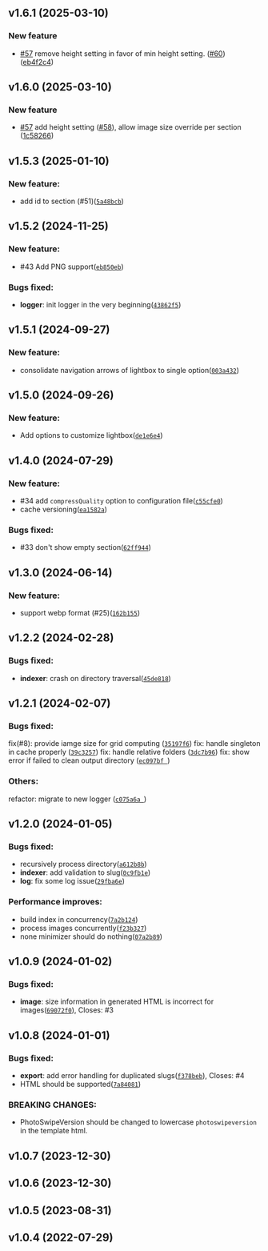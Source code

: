 ## v1.6.1 (2025-03-10)

### New feature

- [#57](https://github.com/waynezhang/foto/issues/57) remove height setting in favor of min height setting. ([#60](https://github.com/waynezhang/foto/issues/60)) ([eb4f2c4](https://github.com/waynezhang/foto/commit/eb4f2c46e01e6281d6e731f20bc60996c9415af1))


## v1.6.0 (2025-03-10)

### New feature

- [#57](https://github.com/waynezhang/foto/issues/57) add height setting ([#58](https://github.com/waynezhang/foto/issues/58)), allow image size override per section ([1c58266](https://github.com/waynezhang/foto/commit/1c582664c6e9c5c88fa447f3d5c7efbaaaedc0e9))


## v1.5.3 (2025-01-10)

### New feature:

- add id to section (#51)([`5a48bcb`](https://github.com/waynezhang/foto/commit/5a48bcb379e9112d33ab73a56c53cb5f41de6901))


## v1.5.2 (2024-11-25)

### New feature:

- #43 Add PNG support([`eb850eb`](https://github.com/waynezhang/foto/commit/eb850eb03967107a73c1f2fc502f57cc793f3bb6))

### Bugs fixed:

- **logger**: init logger in the very beginning([`43862f5`](https://github.com/waynezhang/foto/commit/43862f5d853fa8794747674d1adc0ffd3e86d9f0))


## v1.5.1 (2024-09-27)

### New feature:

- consolidate navigation arrows of lightbox to single option([`003a432`](https://github.com/waynezhang/foto/commit/003a432ff22aab0af6c8c41c57edc41870f215e9))


## v1.5.0 (2024-09-26)

### New feature:

- Add options to customize lightbox([`de1e6e4`](https://github.com/waynezhang/foto/commit/de1e6e4ad1414621e1a404104a39ee78b1a0ddb4))


## v1.4.0 (2024-07-29)

### New feature:

- #34 add `compressQuality` option to configuration file([`c55cfe0`](https://github.com/waynezhang/foto/commit/c55cfe06ae5e1f23e1f6054ac6a42708d23b1952))
- cache versioning([`ea1582a`](https://github.com/waynezhang/foto/commit/ea1582a7e3213f81157d6258468e132581fffcf2))

### Bugs fixed:

- #33 don't show empty section([`62ff944`](https://github.com/waynezhang/foto/commit/62ff944469dab2ddb84854f43e283db57af2d0e0))


## v1.3.0 (2024-06-14)

### New feature:

- support webp format (#25)([`162b155`](https://github.com/waynezhang/foto/commit/162b1559f4de4d8dbe17d941261c8c8136f4f9d9))

## v1.2.2 (2024-02-28)

### Bugs fixed:

- **indexer**: crash on directory traversal([`45de818`](https://github.com/waynezhang/foto/commit/45de8189b028ce71407c422101591cf40835fcb7))

## v1.2.1 (2024-02-07)

### Bugs fixed:

fix(#8): provide iamge size for grid computing ([`35197f6`](https://github.com/waynezhang/foto/commit/35197f60525c52c6f26f5ea460f3ea957e3e6073))
fix: handle singleton in cache properly ([`39c3257`](https://github.com/waynezhang/foto/pull/10/commits/39c32576d4d040647dfa1dbe24ddaffcdd1d8853))
fix: handle relative folders ([`3dc7b96`](https://github.com/waynezhang/foto/commit/3dc7b96d47327c937f695fee5fe911f4bf9b77d1))
fix: show error if failed to clean output directory ([`ec097bf `](https://github.com/waynezhang/foto/commit/ec097bf8002ba27eabbd2a1d2bee372e78e0a11b))

### Others:

refactor: migrate to new logger ([`c075a6a `](https://github.com/waynezhang/foto/commit/c075a6a843045f143bd9202b3cc5ebc16cc3c2fe))

## v1.2.0 (2024-01-05)

### Bugs fixed:

- recursively process directory([`a612b8b`](https://github.com/waynezhang/foto/commit/a612b8bcd9dc4aa825aaef91c54af2c74f4a9264))
- **indexer**: add validation to slug([`0c9fb1e`](https://github.com/waynezhang/foto/commit/0c9fb1ec7a2984db5735905cdbba5700228af2ac))
- **log**: fix some log issue([`29fba6e`](https://github.com/waynezhang/foto/commit/29fba6ee5b326d54b37ed4464b95687bc47b51f2))

### Performance improves:

- build index in concurrency([`7a2b124`](https://github.com/waynezhang/foto/commit/7a2b12417c548e7d79c4c7e1de927369d27def11))
- process images concurrently([`f23b327`](https://github.com/waynezhang/foto/commit/f23b3276c0c59550adc878cab697805939802321))
- none minimizer should do nothing([`07a2b89`](https://github.com/waynezhang/foto/commit/07a2b896f55fd489421e31fc171c96628727e566))

## v1.0.9 (2024-01-02)

### Bugs fixed:

- **image**: size information in generated HTML is incorrect for images([`69072f0`](https://github.com/waynezhang/foto/commit/69072f087cc76adcc4293e473523f869149e4c5c)), Closes: #3

## v1.0.8 (2024-01-01)

### Bugs fixed:

- **export**: add error handling for duplicated slugs([`f378beb`](https://github.com/waynezhang/foto/commit/f378bebacebe96e2ecc31e912492f89200b461ce)), Closes: #4
- HTML should be supported([`7a84081`](https://github.com/waynezhang/foto/commit/7a84081864679040fbda84539c392acae5ad9ec5))

### BREAKING CHANGES:

- PhotoSwipeVersion should be changed to lowercase `photoswipeversion` in the template html.

## v1.0.7 (2023-12-30)

## v1.0.6 (2023-12-30)

## v1.0.5 (2023-08-31)

## v1.0.4 (2022-07-29)

